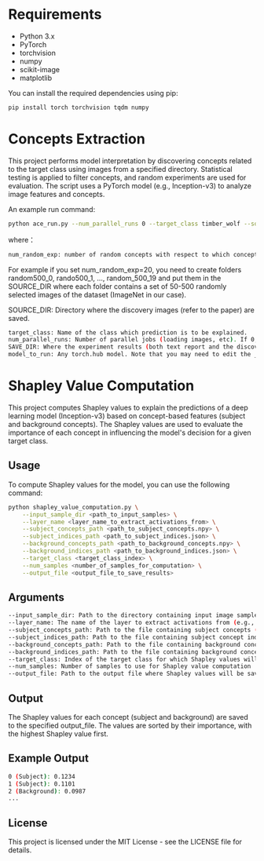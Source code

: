 # Requirements

- Python 3.x
- PyTorch
- torchvision
- numpy
- scikit-image
- matplotlib

You can install the required dependencies using pip:

```bash
pip install torch torchvision tqdm numpy
```


# Concepts Extraction

This project performs model interpretation by discovering concepts related to the target class using images from a specified directory. Statistical testing is applied to filter concepts, and random experiments are used for evaluation. The script uses a PyTorch model (e.g., Inception-v3) to analyze image features and concepts.

An example run command:

```bash
python ace_run.py --num_parallel_runs 0 --target_class timber_wolf --source_dir SOURCE_DIR_foreground --working_dir SAVE_DIR --model_to_run inception_v3 --labels_path imagenet_class_index.json --feature_names Mixed_7c --num_random_exp 20 --max_imgs 50 --min_imgs 30
```
where：
```bash
num_random_exp: number of random concepts with respect to which concept-activaion-vectors
```
For example if you set num_random_exp=20, you need to create folders random500_0, rando500_1, ..., random_500_19 and put them in the SOURCE_DIR where each folder contains a set of 50-500 randomly selected images of the dataset (ImageNet in our case).

SOURCE_DIR: Directory where the discovery images (refer to the paper) are saved. 

```bash
target_class: Name of the class which prediction is to be explained.
num_parallel_runs: Number of parallel jobs (loading images, etc). If 0, parallel processing is deactivated.
SAVE_DIR: Where the experiment results (both text report and the discovered concept examples) are saved.
model_to_run: Any torch.hub model. Note that you may need to edit the _get_gradients function in CICE.py.
```

# Shapley Value Computation

This project computes Shapley values to explain the predictions of a deep learning model (Inception-v3) based on concept-based features (subject and background concepts). The Shapley values are used to evaluate the importance of each concept in influencing the model's decision for a given target class.

## Usage

To compute Shapley values for the model, you can use the following command:
```bash
python shapley_value_computation.py \
    --input_sample_dir <path_to_input_samples> \
    --layer_name <layer_name_to_extract_activations_from> \
    --subject_concepts_path <path_to_subject_concepts.npy> \
    --subject_indices_path <path_to_subject_indices.json> \
    --background_concepts_path <path_to_background_concepts.npy> \
    --background_indices_path <path_to_background_indices.json> \
    --target_class <target_class_index> \
    --num_samples <number_of_samples_for_computation> \
    --output_file <output_file_to_save_results>
```
## Arguments
```bash
--input_sample_dir: Path to the directory containing input image samples.
--layer_name: The name of the layer to extract activations from (e.g., 'Mixed_7c').
--subject_concepts_path: Path to the file containing subject concepts (in .npy format).
--subject_indices_path: Path to the file containing subject concept indices (in .json format).
--background_concepts_path: Path to the file containing background concepts (in .npy format).
--background_indices_path: Path to the file containing background concept indices (in .json format).
--target_class: Index of the target class for which Shapley values will be computed.
--num_samples: Number of samples to use for Shapley value computation .
--output_file: Path to the output file where Shapley values will be saved.
```
## Output
The Shapley values for each concept (subject and background) are saved to the specified output_file. The values are sorted by their importance, with the highest Shapley value first.

## Example Output
```bash
0 (Subject): 0.1234
1 (Subject): 0.1101
2 (Background): 0.0987
...
```
## License
This project is licensed under the MIT License - see the LICENSE file for details.
